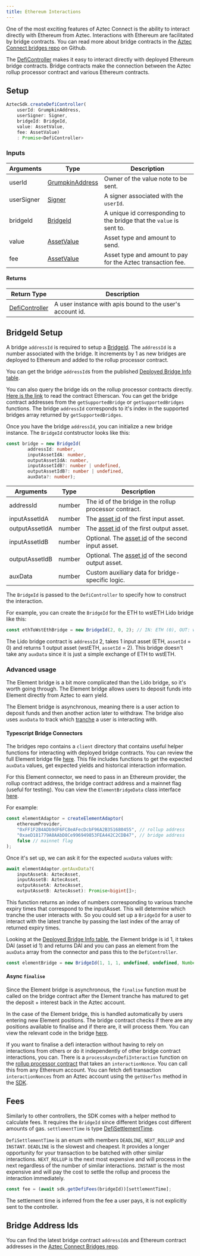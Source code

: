 ```yaml
---
title: Ethereum Interactions
---
```


One of the most exciting features of Aztec Connect is the ability to interact directly with Ethereum from Aztec. Interactions with Ethereum are facilitated by bridge contracts. You can read more about bridge contracts in the [Aztec Connect bridges repo](https://github.com/AztecProtocol/aztec-connect-bridges) on Github.

The [DefiController](../types/sdk/DefiController) makes it easy to interact directly with deployed Ethereum bridge contracts. Bridge contracts make the connection between the Aztec rollup processor contract and various Ethereum contracts.

## Setup

```ts
AztecSdk.createDefiController(
    userId: GrumpkinAddress, 
    userSigner: Signer, 
    bridgeId: BridgeId, 
    value: AssetValue, 
    fee: AssetValue)
    : Promise<DefiController>
```

### Inputs

| Arguments | Type | Description |
| --------- | ---- | ----------- |
| userId | [GrumpkinAddress](../types/barretenberg/GrumpkinAddress) | Owner of the value note to be sent. |
| userSigner | [Signer](../types/sdk/Signer) | A signer associated with the `userId`. |
| bridgeId | [BridgeId](../types/barretenberg/BridgeId) | A unique id corresponding to the bridge that the `value` is sent to. |
| value | [AssetValue](../types/barretenberg/AssetValue) | Asset type and amount to send. |
| fee | [AssetValue](../types/barretenberg/AssetValue) | Asset type and amount to pay for the Aztec transaction fee. |

#### Returns

| Return Type | Description |
| --------- | ----------- |
| [DefiController](../types/sdk/DefiController) | A user instance with apis bound to the user's account id. |

## BridgeId Setup

A bridge `addressId` is required to setup a [BridgeId](../types/barretenberg/BridgeId). The `addressId` is a number associated with the bridge. It increments by 1 as new bridges are deployed to Ethereum and added to the rollup processor contract.

You can get the bridge `addressId`s from the published [Deployed Bridge Info table](https://github.com/AztecProtocol/aztec-connect-bridges#deployed-bridge-info).

You can also query the bridge ids on the rollup processor contracts directly. [Here is the link](https://etherscan.io/address/0xff1f2b4adb9df6fc8eafecdcbf96a2b351680455#readProxyContract
) to read the contract Etherscan. You can get the bridge contract addresses from the `getSupportedBridge` or `getSupportedBridges` functions. The bridge `addressId` corresponds to it's index in the supported bridges array returned by `getSupportedBridges`.

Once you have the bridge `addressId`, you can initialize a new bridge instance. The `BridgeId` contstructor looks like this:

```ts
const bridge = new BridgeId(
        addressId: number, 
        inputAssetIdA: number, 
        outputAssetIdA: number, 
        inputAssetIdB?: number | undefined, 
        outputAssetIdB?: number | undefined, 
        auxData?: number);
```

| Arguments | Type | Description |
| --------- | ---- | ----------- |
| addressId | number | The id of the bridge in the rollup processor contract. |
| inputAssetIdA | number | The [asset id](../../glossary#asset-ids) of the first input asset. |
| outputAssetIdA | number | The [asset id](../../glossary#asset-ids) of the first output asset. |
| inputAssetIdB | number | Optional. The [asset id](../../glossary#asset-ids) of the second input asset. |
| outputAssetIdB | number | Optional. The [asset id](../../glossary#asset-ids) of the second output asset. |
| auxData | number | Custom auxiliary data for bridge-specific logic. |

The `BridgeId` is passed to the `DefiController` to specify how to construct the interaction.

For example, you can create the `BridgeId` for the ETH to wstETH Lido bridge like this:

```ts
const ethToWstEthBridge = new BridgeId(2, 0, 2); // IN: ETH (0), OUT: wstETH (2)
```

The Lido bridge contract is `addressId` 2, takes 1 input asset (ETH, `assetId` = 0) and returns 1 output asset (wstETH, `assetId` = 2). This bridge doesn't take any `auxData` since it is just a simple exchange of ETH to wstETH.

### Advanced usage

The Element bridge is a bit more complicated than the Lido bridge, so it's worth going through. The Element bridge allows users to deposit funds into Element directly from Aztec to earn yield.

The Element bridge is asynchronous, meaning there is a user action to deposit funds and then another action later to withdraw. The bridge also uses `auxData` to track which [tranche](https://docs.element.fi/element/element-smart-contracts/core-protocol-contracts/tranche) a user is interacting with.

#### Typescript Bridge Connectors

The bridges repo contains a `client` directory that contains useful helper functions for interacting with deployed bridge contracts. You can review the full Element bridge file [here](https://github.com/AztecProtocol/aztec-connect-bridges/blob/master/src/client/element/element-bridge-data.ts). This file includes functions to get the expected `auxData` values, get expected yields and historical interaction information.

For this Element connector, we need to pass in an Ethereum provider, the rollup contract address, the bridge contract address and a mainnet flag (useful for testing). You can view the `ElementBridgeData` class interface [here](../types/bridge-clients/ElementBridgeData).

For example:

```ts
const elementAdaptor = createElementAdaptor(
    ethereumProvider,
    "0xFF1F2B4ADb9dF6FC8eAFecDcbF96A2B351680455", // rollup address
    "0xaeD181779A8AAbD8Ce996949853FEA442C2CDB47", // bridge address
    false // mainnet flag
);
```

Once it's set up, we can ask it for the expected `auxData` values with:

```ts
await elementAdaptor.getAuxData?(
    inputAssetA: AztecAsset, 
    inputAssetB: AztecAsset, 
    outputAssetA: AztecAsset, 
    outputAssetB: AztecAsset): Promise<bigint[]>;
```

This function returns an index of numbers corresponding to various tranche expiry times that correspond to the inputAsset. This will determine which tranche the user interacts with. So you could set up a `BridgeId` for a user to interact with the latest tranche by passing the last index of the array of returned expiry times.

Looking at the [Deployed Bridge Info table](https://github.com/AztecProtocol/aztec-connect-bridges#deployed-bridge-info), the Element bridge is id 1, it takes DAI (asset id 1) and returns DAI and you can pass an element from the `auxData` array from the connector and pass this to the `DefiController`.

```ts
const elementBridge = new BridgeId(1, 1, 1, undefined, undefined, Number(elementAuxData[0])); // IN: DAI (1), OUT: DAI (1)
```

#### Async `finalise`

Since the Element bridge is asynchronous, the `finalise` function must be called on the bridge contract after the Element tranche has matured to get the deposit + interest back in the Aztec account.

In the case of the Element bridge, this is handled automatically by users entering new Element positions. The bridge contract checks if there are any positions available to finalise and if there are, it will process them. You can view the relevant code in the bridge [here](https://github.com/AztecProtocol/aztec-connect-bridges/blob/25cb63d8092350527ab143be97142119bec638fe/src/bridges/element/ElementBridge.sol#L511).

If you want to finalise a defi interaction without having to rely on interactions from others or do it independently of other bridge contract interactions, you can. There is a `processAsyncDefiInteraction` function on the [rollup processor contract](https://github.com/AztecProtocol/aztec-connect/blob/b2103376608e46ffe50cf56f9ca5ce031f34c671/blockchain/contracts/RollupProcessor.sol#L748) that takes an `interactionNonce`. You can call this from any Ethereum account. You can fetch defi transaction `interactionNonces` from an Aztec account using the `getUserTxs` method in the [SDK](../types/sdk/AztecSdk).

## Fees

Similarly to other controllers, the SDK comes with a helper method to calculate fees. It requires the `BridgeId` since different bridges cost different amounts of gas. `settlementTime` is type [DefiSettlementTime](../types/barretenberg/DefiSettlementTime).

`DefiSettlementTime` is an enum with members `DEADLINE`, `NEXT_ROLLUP` and `INSTANT`. `DEADLINE` is the slowest and cheapest. It provides a longer opportunity for your transaction to be batched with other similar interactions. `NEXT_ROLLUP` is the next most expensive and will process in the next regardless of the number of similar interactions. `INSTANT` is the most expensive and will pay the cost to settle the rollup and process the interaction immediately.

```ts
const fee = (await sdk.getDefiFees(bridgeId))[settlementTime];
```

The settlement time is inferred from the fee a user pays, it is not explicitly sent to the controller.

## Bridge Address Ids

You can find the latest bridge contract `addressId`s and Ethereum contract addresses in the [Aztec Connect Bridges repo](https://github.com/AztecProtocol/aztec-connect-bridges).